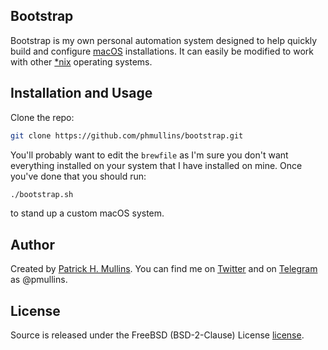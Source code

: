 ## Bootstrap

Bootstrap is my own personal automation system designed to help quickly build and configure [macOS](https://www.apple.com/osx/) installations. It can easily be modified to work with other [*nix](https://en.wikipedia.org/wiki/Unix-like) operating systems.

## Installation and Usage

Clone the repo: 

```bash
git clone https://github.com/phmullins/bootstrap.git
```

You'll probably want to edit the `brewfile` as I'm sure you don't want everything installed on your system that I have installed on mine. Once you've done that you should run:

```bash
./bootstrap.sh 
```
to stand up a custom macOS system.

## Author
Created by [Patrick H. Mullins](http://www.pmullins.net/aboutme/). You can find me on  [Twitter](https://twitter.com/phmullins) and on [Telegram](https://telegram.org/) as @pmullins.

## License
Source is released under the FreeBSD (BSD-2-Clause) License [license](license.md).